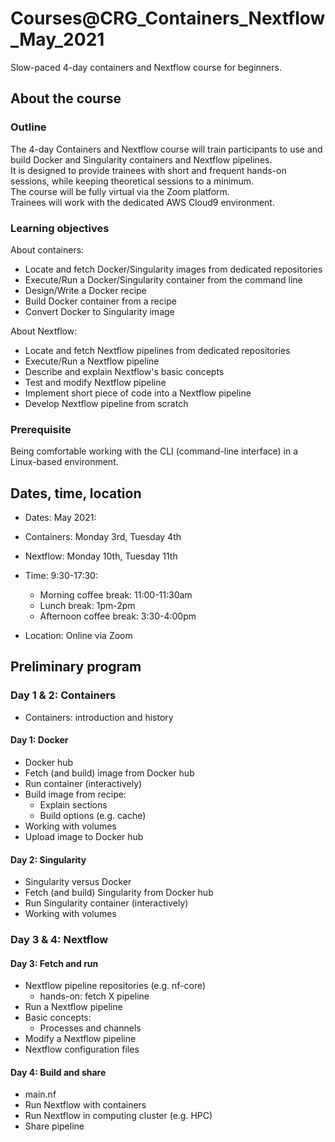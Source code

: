 # Courses@CRG_Containers_Nextflow_May_2021

Slow-paced 4-day containers and Nextflow course for beginners.

## About the course

### Outline

The 4-day Containers and Nextflow course will train participants to use and build Docker and Singularity containers and Nextflow pipelines.<br>
It is designed to provide trainees with short and frequent hands-on sessions, while keeping theoretical sessions to a minimum.<br>
The course will be fully virtual via the Zoom platform.<br>
Trainees will work with the dedicated AWS Cloud9 environment.

### Learning objectives

About containers:
* Locate and fetch Docker/Singularity images from dedicated repositories
* Execute/Run a Docker/Singularity container from the command line
* Design/Write a Docker recipe
* Build Docker container from a recipe
* Convert Docker to Singularity image

About Nextflow:
* Locate and fetch Nextflow pipelines from dedicated repositories
* Execute/Run a Nextflow pipeline
* Describe and explain Nextflow's basic concepts
* Test and modify Nextflow pipeline 
* Implement short piece of code into a Nextflow pipeline
* Develop Nextflow pipeline from scratch

### Prerequisite

Being comfortable working with the CLI (command-line interface) in a Linux-based environment.

## Dates, time, location

* Dates: May 2021: 
 * Containers: Monday 3rd, Tuesday 4th
 * Nextflow: Monday 10th, Tuesday 11th

* Time: 9:30-17:30:
  * Morning coffee break: 11:00-11:30am
  * Lunch break: 1pm-2pm 
  * Afternoon coffee break: 3:30-4:00pm

* Location: Online via Zoom

## Preliminary program

### Day 1 & 2: Containers

* Containers: introduction and history

#### Day 1: Docker

* Docker hub
* Fetch (and build) image from Docker hub
* Run container (interactively)
* Build image from recipe:
  * Explain sections
  * Build options (e.g. cache)
* Working with volumes
* Upload image to Docker hub

#### Day 2: Singularity

* Singularity versus Docker
* Fetch (and build) Singularity from Docker hub
* Run Singularity container (interactively)
* Working with volumes

### Day 3 & 4: Nextflow

#### Day 3: Fetch and run

* Nextflow pipeline repositories (e.g. nf-core)
  * hands-on: fetch X pipeline
* Run a Nextflow pipeline
* Basic concepts:
  * Processes and channels
* Modify a Nextflow pipeline
* Nextflow configuration files

#### Day 4: Build and share

* main.nf
* Run Nextflow with containers
* Run Nextflow in computing cluster (e.g. HPC)
* Share pipeline






